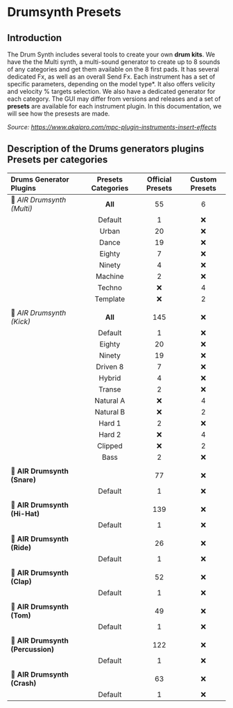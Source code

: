 # Drumsynth Presets

## Introduction

The Drum Synth includes several tools to create your own **drum kits**. We have the the Multi synth, a multi-sound generator to create up to 8 sounds of any categories and get them available on the 8 first pads. It has several dedicated Fx, as well as an overall Send Fx. Each instrument has a set of specific parameters, depending on the model type*. It also offers velicity and velocity % targets selection. We also have a dedicated generator for each category. The GUI may differ from versions and releases and a set of **presets** are available for each instrument plugin. In this documentation, we will see how the presests are made.

*Source: https://www.akaipro.com/mpc-plugin-instruments-insert-effects*

## Description of the Drums generators plugins Presets per categories

**Drums Generator Plugins** | Presets Categories |Official Presets | Custom Presets |
:--------------------------------------- | :---: | :---: | :------: |
:drum: *AIR Drumsynth (Multi)* | **All** | 55 | 6 |
&nbsp; | Default | 1 | :x: |
&nbsp; | Urban | 20 | :x: |
&nbsp; | Dance | 19 | :x: |
&nbsp; | Eighty | 7 | :x: |
&nbsp; | Ninety | 4 | :x: |
&nbsp; | Machine | 2 | :x: |
&nbsp; | Techno | :x: | 4 |
&nbsp; | Template | :x: | 2 |
 |  |  | |
:drum: *AIR Drumsynth (Kick)* | **All** | 145 | :x: |
&nbsp; | Default | 1 | :x: |
&nbsp; | Eighty | 20 | :x: |
&nbsp; | Ninety | 19 | :x: |
&nbsp; | Driven 8 | 7 | :x: |
&nbsp; | Hybrid | 4 | :x: |
&nbsp; | Transe | 2 | :x: |
&nbsp; | Natural A | :x: | 4 |
&nbsp; | Natural B | :x: | 2 |
&nbsp; | Hard 1 | 2 | :x: |
&nbsp; | Hard 2 | :x: | 4 |
&nbsp; | Clipped | :x: | 2 |
&nbsp; | Bass | 2 | :x: |
 |  |  | |
:drum: **AIR Drumsynth (Snare)** | | 77 | :x: |
&nbsp; | Default | 1 | :x: |
 |  |  | |
:drum: **AIR Drumsynth (Hi-Hat)** | | 139 | :x: |
&nbsp; | Default | 1 | :x: |
 |  |  | |
:drum: **AIR Drumsynth (Ride)** | | 26 | :x: |
&nbsp; | Default | 1 | :x: |
 |  |  | |
:drum: **AIR Drumsynth (Clap)** || 52 | :x: |
&nbsp; | Default | 1 | :x: |
 |  |  | |
:drum: **AIR Drumsynth (Tom)** | | 49 | :x: |
&nbsp; | Default | 1 | :x: |
 |  |  | |
:drum: **AIR Drumsynth (Percussion)** | | 122 | :x: |
&nbsp; | Default | 1 | :x: |
 |  |  | |
:drum: **AIR Drumsynth (Crash)** | | 63 | :x: |
&nbsp; | Default | 1 | :x: |
